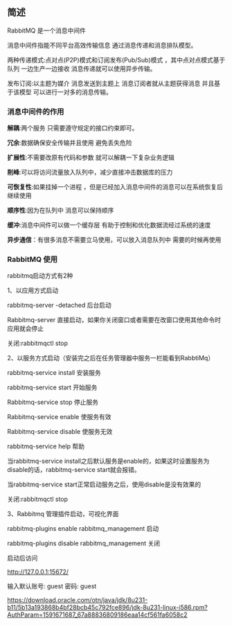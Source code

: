 ## 简述

RabbitMQ 是一个消息中间件

消息中间件指能不同平台高效传输信息 通过消息传递和消息排队模型。

两种传递模式:点对点(P2P)模式和订阅发布(Pub/Sub)模式 ，其中点对点模式基于队列 一边生产一边接收  消息传递就可以使用异步传输。

发布订阅:以主题为媒介  消息发送到主题上  消息订阅者就从主题获得消息 并且基于该模型 可以进行一对多的消息传输。

###  消息中间件的作用

**解耦**:两个服务 只需要遵守规定的接口约束即可。

**冗余**:数据确保安全传输并且使用 避免丢失危险

**扩展性**:不需要改原有代码和参数 就可以解耦一下复杂业务逻辑

**削峰**:可以将访问流量放入队列中，减少直接冲击数据库的压力

**可恢复性**:如果挂掉一个进程 ，但是已经加入消息中间件的消息可以在系统恢复后继续使用

**顺序性**:因为在队列中 消息可以保持顺序

**缓冲**:消息中间件可以做一个缓存层 有助于控制和优化数据流经过系统的速度

**异步通信**：有很多消息不需要立马使用，可以放入消息队列中 需要的时候再使用



### RabbitMQ 使用

rabbitmq启动方式有2种

1、以应用方式启动

rabbitmq-server -detached 后台启动

Rabbitmq-server 直接启动，如果你关闭窗口或者需要在改窗口使用其他命令时应用就会停止

 关闭:rabbitmqctl stop

2、以服务方式启动（安装完之后在任务管理器中服务一栏能看到RabbtiMq）

rabbitmq-service install 安装服务

rabbitmq-service start 开始服务

Rabbitmq-service stop  停止服务

Rabbitmq-service enable 使服务有效

Rabbitmq-service disable 使服务无效

rabbitmq-service help 帮助

当rabbitmq-service install之后默认服务是enable的，如果这时设置服务为disable的话，rabbitmq-service start就会报错。

当rabbitmq-service start正常启动服务之后，使用disable是没有效果的

  关闭:rabbitmqctl stop

3、Rabbitmq 管理插件启动，可视化界面

rabbitmq-plugins enable rabbitmq_management 启动

rabbitmq-plugins disable rabbitmq_management 关闭



启动后访问

http://127.0.0.1:15672/

输入默认账号: guest  密码: guest

https://download.oracle.com/otn/java/jdk/8u231-b11/5b13a193868b4bf28bcb45c792fce896/jdk-8u231-linux-i586.rpm?AuthParam=1591671687_67a88836809186eaa14cf561fa6058c2